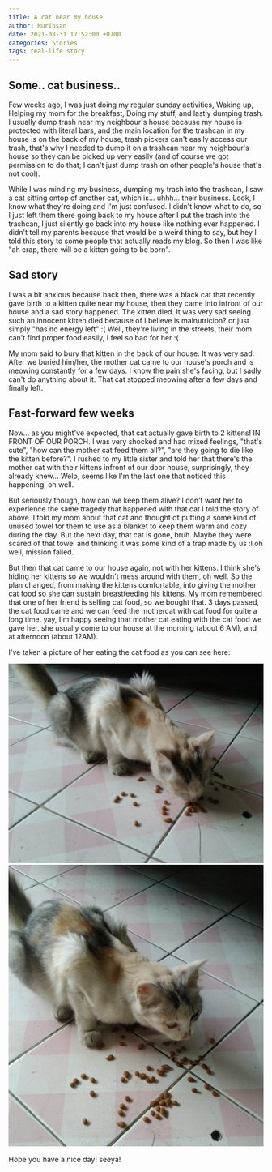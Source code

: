 ```yaml
---
title: A cat near my house
author: NurIhsan
date: 2021-08-31 17:52:00 +0700
categories: Stories
tags: real-life story
---
```


## Some.. cat business..

Few weeks ago, I was just doing my regular sunday activities, Waking up, Helping my mom for the breakfast, Doing my stuff, and lastly dumping trash. I usually dump trash near my neighbour's house because my house is protected with literal bars, and the main location for the trashcan in my house is on the back of my house, trash pickers can't easily access our trash, that's why I needed to dump it on a trashcan near my neighbour's house so they can be picked up very easily (and of course we got permission to do that; I can't just dump trash on other people's house that's not cool).

While I was minding my business, dumping my trash into the trashcan, I saw a cat sitting ontop of another cat, which is... uhhh... their business. Look, I know what they're doing and I'm just confused. I didn't know what to do, so I just left them there going back to my house after I put the trash into the trashcan, I just silently go back into my house like nothing ever happened. I didn't tell my parents because that would be a weird thing to say, but hey I told this story to some people that actually reads my blog. So then I was like "ah crap, there will be a kitten going to be born".

## Sad story

I was a bit anxious because back then, there was a black cat that recently gave birth to a kitten quite near my house, then they came into infront of our house and a sad story happened. The kitten died. It was very sad seeing such an innocent kitten died because of I believe is malnutricion? or just simply "has no energy left" :( Well, they're living in the streets, their mom can't find proper food easily, I feel so bad for her :(

My mom said to bury that kitten in the back of our house. It was very sad. After we buried him/her, the mother cat came to our house's porch and is meowing constantly for a few days. I know the pain she's facing, but I sadly can't do anything about it. That cat stopped meowing after a few days and finally left.

## Fast-forward few weeks

Now... as you might've expected, that cat actually gave birth to 2 kittens! IN FRONT OF OUR PORCH. I was very shocked and had mixed feelings, "that's cute", "how can the mother cat feed them all?", "are they going to die like the kitten before?". I rushed to my little sister and told her that there's the mother cat with their kittens infront of our door house, surprisingly, they already knew... Welp, seems like I'm the last one that noticed this happening, oh well.

But seriously though, how can we keep them alive? I don't want her to experience the same tragedy that happened with that cat I told the story of above. I told my mom about that cat and thought of putting a some kind of unused towel for them to use as a blanket to keep them warm and cozy during the day. But the next day, that cat is gone, bruh. Maybe they were scared of that towel and thinking it was some kind of a trap made by us :l oh well, mission failed.

But then that cat came to our house again, not with her kittens. I think she's hiding her kittens so we wouldn't mess around with them, oh well. So the plan changed, from making the kittens comfortable, into giving the mother cat food so she can sustain breastfeeding his kittens. My mom remembered that one of her friend is selling cat food, so we bought that. 3 days passed, the cat food came and we can feed the mothercat with cat food for quite a long time. yay, I'm happy seeing that mother cat eating with the cat food we gave her. she usually come to our house at the morning (about 6 AM), and at afternoon (about 12AM).

I've taken a picture of her eating the cat food as you can see here:

![The cat eating](/assets/img/cat-near-my-house/mothercat-eat.jpg)
![The cat standing](/assets/img/cat-near-my-house/mothercat-stand.jpg)

Hope you have a nice day! seeya!
